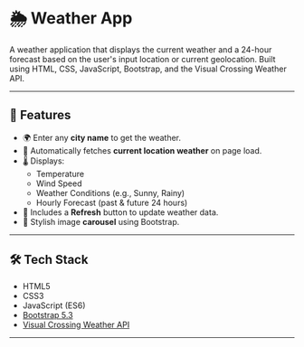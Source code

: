 # 🌦️ Weather App

A weather application that displays the current weather and a 24-hour forecast based on the user's input location or current geolocation. Built using HTML, CSS, JavaScript, Bootstrap, and the Visual Crossing Weather API.

---

## 🚀 Features

- 🌍 Enter any **city name** to get the weather.
- 📍 Automatically fetches **current location weather** on page load.
- 🌡️ Displays:
  - Temperature
  - Wind Speed
  - Weather Conditions (e.g., Sunny, Rainy)
  - Hourly Forecast (past & future 24 hours)
- 🔁 Includes a **Refresh** button to update weather data.
- 🎠 Stylish image **carousel** using Bootstrap.

---

## 🛠️ Tech Stack

- HTML5
- CSS3
- JavaScript (ES6)
- [Bootstrap 5.3](https://getbootstrap.com/)
- [Visual Crossing Weather API](https://www.visualcrossing.com/weather-api)

---

